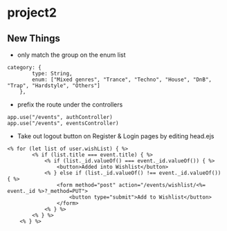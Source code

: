 # project2


## New Things

- only match the group on the enum list
```
category: {
        type: String,
        enum: ["Mixed genres", "Trance", "Techno", "House", "DnB", "Trap", "Hardstyle", "Others"]
    },
```

- prefix the route under the controllers
```
app.use("/events", authController)
app.use("/events", eventsController)
```

- Take out logout button on Register & Login pages by editing head.ejs

```
<% for (let list of user.wishList) { %>
        <% if (list.title === event.title) { %>
            <% if (list._id.valueOf() === event._id.valueOf()) { %>
                <button>Added into Wishlist</button>
            <% } else if (list._id.valueOf() !== event._id.valueOf()) { %>
                <form method="post" action="/events/wishlist/<%= event._id %>?_method=PUT">
                    <button type="submit">Add to Wishlist</button>
                </form>
            <% } %>
        <% } %>
    <% } %>
```

<!-- &copy; -->